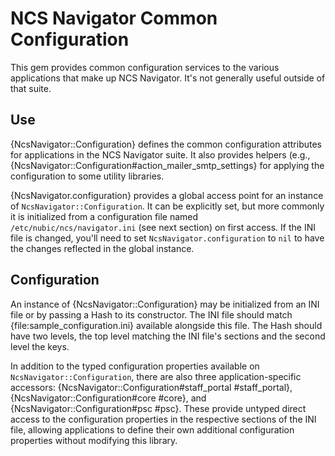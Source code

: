 NCS Navigator Common Configuration
==================================

This gem provides common configuration services to the various
applications that make up NCS Navigator. It's not generally useful
outside of that suite.

Use
---

{NcsNavigator::Configuration} defines the common configuration
attributes for applications in the NCS Navigator suite. It also
provides helpers (e.g.,
{NcsNavigator::Configuration#action_mailer_smtp_settings} for applying
the configuration to some utility libraries.

{NcsNavigator.configuration} provides a global access point for an
instance of `NcsNavigator::Configuration`. It can be explicitly set,
but more commonly it is initialized from a configuration file named
`/etc/nubic/ncs/navigator.ini` (see next section) on first access. If
the INI file is changed, you'll need to set
`NcsNavigator.configuration` to `nil` to have the changes reflected in
the global instance.

Configuration
-------------

An instance of {NcsNavigator::Configuration} may be initialized from
an INI file or by passing a Hash to its constructor.  The INI file
should match {file:sample_configuration.ini} available alongside this
file. The Hash should have two levels, the top level matching the INI
file's sections and the second level the keys.

In addition to the typed configuration properties available on
`NcsNavigator::Configuration`, there are also three
application-specific accessors:
{NcsNavigator::Configuration#staff_portal #staff_portal},
{NcsNavigator::Configuration#core #core}, and
{NcsNavigator::Configuration#psc #psc}. These provide untyped direct
access to the configuration properties in the respective sections of
the INI file, allowing applications to define their own additional
configuration properties without modifying this library.
